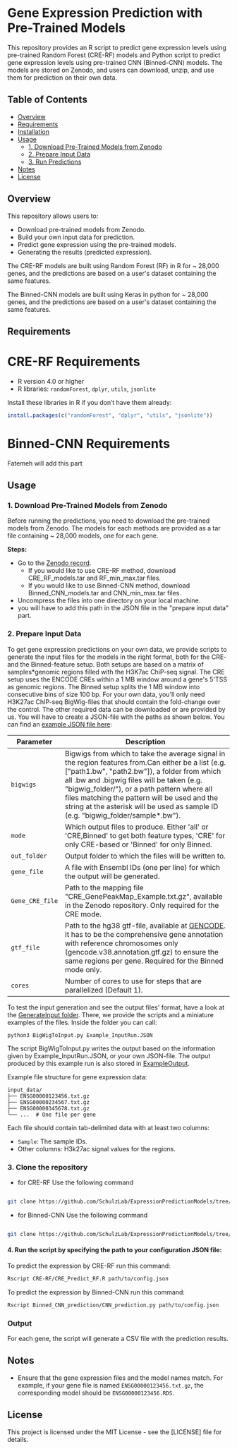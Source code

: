 
# Gene Expression Prediction with Pre-Trained Models

This repository provides an R script to predict gene expression levels using pre-trained Random Forest (CRE-RF) models and Python script to predict gene expression levels using pre-trained CNN (Binned-CNN) models. The models are stored on Zenodo, and users can download, unzip, and use them for prediction on their own data.

## Table of Contents
  - [Overview](#overview)
  - [Requirements](#requirements)
  - [Installation](#installation)
  - [Usage](#usage)
    - [1. Download Pre-Trained Models from Zenodo](#1-download-pre-trained-models-from-zenodo)
    - [2. Prepare Input Data](#2-prepare-input-data)
    - [3. Run Predictions](#3-run-predictions)
  - [Notes](#notes)
  - [License](#license)




## Overview

This repository allows users to:
- Download pre-trained models from Zenodo.
- Build your own input data for prediction.
- Predict gene expression using the pre-trained models.
- Generating the results (predicted expression).

The CRE-RF models are built using Random Forest (RF) in R for ~ 28,000 genes, and the predictions are based on a user's dataset containing the same features.

The Binned-CNN models are built using Keras in python for ~ 28,000 genes, and the predictions are based on a user's dataset containing the same features.

## Requirements 
# CRE-RF Requirements
- R version 4.0 or higher
- R libraries: `randomForest`, `dplyr`, `utils`, `jsonlite`

Install these libraries in R if you don’t have them already:

```r
install.packages(c("randomForest", "dplyr", "utils", "jsonlite"))
```
# Binned-CNN Requirements
Fatemeh will add this part

## Usage

### 1. Download Pre-Trained Models from Zenodo

Before running the predictions, you need to download the pre-trained models from Zenodo. The models for each methods are provided as a tar file containing ~ 28,000 models, one for each gene.

**Steps:**
- Go to the [Zenodo record](https://zenodo.org/records/13945441).
  - If you would like to use CRE-RF method, download CRE_RF_models.tar and RF_min_max.tar files.
  - If you would like to use Binned-CNN method, download Binned_CNN_models.tar and CNN_min_max.tar files.
- Uncompress the files into one directory on your local machine.
- you will have to add this path in the JSON file in the "prepare input data" part.


### 2. Prepare Input Data

To get gene expression predictions on your own data, we provide scripts to generate the input files
for the models in the right format, both for the CRE- and the Binned-feature setup. Both setups are based on a matrix of samples*genomic regions filled with the H3K7ac ChiP-seq signal. The CRE setup uses the ENCODE CREs within a 1 MB window around a gene's 5'TSS as genomic regions. The Binned setup splits the 1 MB window into consecutive bins of size 100 bp. For your own data, you'll only need H3K27ac
ChIP-seq BigWig-files that should contain the fold-change over the control. The other required data can be downloaded or
are provided by us. You will have to create a JSON-file with the paths as shown below. You can find an [example JSON file here](https://github.com/SchulzLab/ExpressionPredictionModels/blob/main/GenerateInput/Example_InputRun.JSON):

| Parameter       | Description                                                                                                                                                                                                                                                                                                                                                                          |
|-----------------|--------------------------------------------------------------------------------------------------------------------------------------------------------------------------------------------------------------------------------------------------------------------------------------------------------------------------------------------------------------------------------------|
| `bigwigs`       | Bigwigs from which to take the average signal in the region features from.Can either be a list (e.g. ["path1.bw", "path2.bw"]), a folder from which all .bw and .bigwig files will be taken (e.g. "bigwig_folder/"), or a path pattern where all files matching the pattern will be used and the string at the asterisk will be used as sample ID (e.g. "bigwig_folder/sample*.bw"). |
| `mode`          | Which output files to produce. Either 'all' or 'CRE,Binned' to get both feature types, 'CRE' for only CRE-based or 'Binned' for only Binned.                                                                                                                                                                                                                                         |
| `out_folder`    | Output folder to which the files will be written to.                                                                                                                                                                                                                                                                                                                                 |
| `gene_file`     | A file with Ensembl IDs (one per line) for which the output will be generated.                                                                                                                                                                                                                                                                                                       |
| `Gene_CRE_file` | Path to the mapping file "CRE_GenePeakMap_Example.txt.gz", available in the Zenodo repository. Only required for the CRE mode.                                                                                                                                                                                                                                                       |
| `gtf_file`      | Path to the hg38 gtf-file, available at [GENCODE](https://www.gencodegenes.org/human/release_38.html). It has to be the comprehensive gene annotation with reference chromosomes only (gencode.v38.annotation.gtf.gz) to ensure the same regions per gene. Required for the Binned mode only.                                                                                        |
| `cores`         | Number of cores to use for steps that are parallelized (Default 1).                                                                                                                                                                                                                                                                                                                  |

To test the input generation and see the output files' format, have a look at the [GenerateInput folder](https://github.com/SchulzLab/ExpressionPredictionModels/tree/main/GenerateInput).
There, we provide the scripts and a miniature examples of the files. Inside the folder you can call:

```
python3 BigWigToInput.py Example_InputRun.JSON
```

The script BigWigToInput.py writes the output based on the information given by Example_InputRun.JSON, or your own JSON-file. The output produced 
by this example run is also stored in [ExampleOutput](https://github.com/SchulzLab/ExpressionPredictionModels/tree/main/GenerateInput/ExampleOutput).

Example file structure for gene expression data:

```
input_data/
├── ENSG00000123456.txt.gz
├── ENSG00000234567.txt.gz
├── ENSG00000345678.txt.gz
└── ...  # One file per gene
```

Each file should contain tab-delimited data with at least two columns:
- `Sample`: The sample IDs.
- Other columns: H3k27ac signal values for the regions.

### 3. Clone the repository 
- for CRE-RF Use the following command
```bash

git clone https://github.com/SchulzLab/ExpressionPredictionModels/tree/main/CRE_RF_Prediction.git

```
- for Binned-CNN Use the following command
```bash

git clone https://github.com/SchulzLab/ExpressionPredictionModels/tree/main/Binned_CNN_Prediction.git

```
#### 4. Run the script by specifying the path to your configuration JSON file:

To predict the expression by CRE-RF run this command:

```bash
Rscript CRE-RF/CRE_Predict_RF.R path/to/config.json

```

To predict the expression by Binned-CNN run this command:
```bash
Rscript Binned_CNN_prediction/CNN_prediction.py path/to/config.json

```


### Output

For each gene, the script will generate a CSV file with the prediction results. 

## Notes

- Ensure that the gene expression files and the model names match. For example, if your gene file is named `ENSG00000123456.txt.gz`, the corresponding model should be `ENSG00000123456.RDS`.


## License

This project is licensed under the MIT License - see the [LICENSE] file for details.

